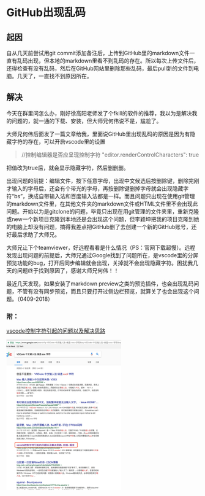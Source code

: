 # GitHub出现乱码
## 起因
自从几天前尝试用git commit添加备注后，上传到GitHub里的markdown文件一直有乱码出现，但本地的markdown里看不到乱码的存在。所以每次上传文件后，还得检查有没有乱码，然后在GitHub网站里删除那些乱码，最后pull新的文件到电脑。几天了，一直找不到原因所在。

## 解决

今天在群里问怎么办，刚好徐高阳老师发了个fkill的软件的推荐，我以为是解决我的问题的，就一通的下载、安装，但大师兄何伟说不是，尴尬了。

大师兄何伟后面发了一篇文章给我，里面说GitHub里出现乱码的原因是因为有隐藏字符的存在，可以开启vscode里的设置

>//控制编辑器是否应呈现控制字符
"editor.renderControlCharacters": true

把值改为true后，就会显示隐藏字符，然后删删删。

出现问题的前提：编辑文件，按下任意字母，出现中文候选后按删除键，删除完刚才输入的字母后，还会有个带光的字母，再按删除键删掉字母就会出现隐藏字符“bs”，换成自带输入法和百度输入法都是一样。而且问题只出现在使用git管理的markdown文件里，在其他文件夹的markdown文件或HTML文件里不会出现此问题。开始以为是gitclone的问题，毕竟只出现在用git管理的文件夹里，重新克隆或new一个新项目克隆到本地还是会出现这个问题，但李颖坤把我的项目克隆到她的电脑上却没有问题，搞得我差点把GitHub删了去创建一个新的GitHub账号，还好最后求助了大师兄。

大师兄让下个teamviewer，好远程看看是什么情况（PS：官网下载超慢）。远程发现出现问题的前提后，大师兄通过Google找到了问题所在，是vscode里的分屏预览功能的bug，打开后同步编辑就会出现，关掉就不会出现隐藏字符。困扰我几天的问题终于找到原因了，感谢大师兄何伟！！

最近几天发现，如果安装了markdown preview之类的预览插件，也会出现乱码问题，不管有没有同步预览，而且只要打开过侧边栏预览，就算关了也会出现这个问题。（0409-2018）
### 附：
[vscode控制字符引起的问题以及解决思路](https://juejin.im/entry/5a806ddef265da4e84092eeb)

<img src="https://raw.githubusercontent.com/LifetimePython/photo/master/WechatIMG27.jpeg" width=300px heigh=500px>